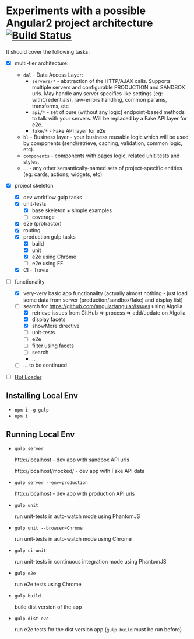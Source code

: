 # Experiments with a possible Angular2 project architecture [![Build Status][travis-image]][travis-url]

It should cover the following tasks:

- [x] multi-tier architecture:

    * `dal` - Data Access Layer:
        * `servers/*` - abstraction of the HTTP/AJAX calls. Supports multiple servers and  configurable PRODUCTION and SANDBOX urls.
         May handle any server specifics like settings (eg: withCredentials), raw-errors handling, common params, transforms, etc
        * `api/*` - set of pure (without any logic) endpoint-based methods to talk with your servers.
         Will be replaced by a Fake API layer for e2e.
        * `fake/*` - Fake API layer for e2e
    * `bl` - Business layer - your business reusable logic which will be used by components (send/retrieve, caching, validation, common logic, etc).
    * `components` - components with pages logic, related unit-tests and styles.
    * ... - any other semantically-named sets of project-specific entities (eg: cards, actions, widgets, etc)

- [x] project skeleton
    - [x] dev workflow gulp tasks
    - [x] unit-tests
        - [x] base skeleton + simple examples
        - [ ] coverage
    - [x] e2e (protractor)
    - [x] routing
    - [x] production gulp tasks
        - [x] build
        - [x] unit
        - [x] e2e using Chrome
        - [ ] e2e using FF
    - [x] CI - Travis
- [ ] functionality
    - [x] very-very basic app functionality (actually almost nothing - just load some data from server (production/sandbox/fake) and display list)
    - [ ] search for https://github.com/angular/angular/issues using Algolia
        - [x] retrieve issues from GitHub => process => add/update on Algolia
        - [x] display facets
        - [x] showMore directive
        - [ ] unit-tests
        - [ ] e2e
        - [ ] filter using facets
        - [ ] search
        - ...
    - [ ] ... to be continued
- [ ] [Hot Loader](http://blog.mgechev.com/2015/10/26/angular2-hot-loader-hot-loading-tooling/)

## Installing Local Env

* `npm i -g gulp`
* `npm i`

## Running Local Env

* `gulp server`

    http://localhost - dev app with sandbox API urls
    
    http://localhost/mocked/ - dev app with Fake API data
    
* `gulp server --env=production`

    http://localhost - dev app with production API urls
    
* `gulp unit`

    run unit-tests in auto-watch mode using PhantomJS
    
* `gulp unit --browser=Chrome`

    run unit-tests in auto-watch mode using Chrome
    
* `gulp ci-unit`

    run unit-tests in continuous integration mode using PhantomJS
    
* `gulp e2e`

    run e2e tests using Chrome
    
* `gulp build`

    build dist version of the app
    
* `gulp dist-e2e`

    run e2e tests for the dist version app (`gulp build` must be run before)

[travis-image]:https://travis-ci.org/andreev-artem/angular2-architecture-example.svg?branch=master
[travis-url]: https://travis-ci.org/andreev-artem/angular2-architecture-example